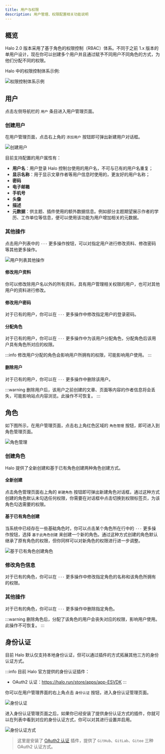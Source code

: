 ```yaml
---
title: 用户与权限
description: 用户管理、权限配置相关功能说明
---
```


## 概览

Halo 2.0 版本采用了基于角色的权限控制（RBAC）体系。不同于之前 1.x 版本的单用户设计，现在你可以创建多个用户并且通过赋予不同用户不同角色的方式，为他们分配不同的权限。

Halo 中的权限控制体系示例:

![权限控制体系示例](/img/user-guide/user-permission.png)

## 用户

点击左侧导航栏的 `用户` 条目进入用户管理页面。

### 创建用户

在用户管理页面，点击右上角的 `添加用户` 按钮即可弹出新建用户对话框。

![创建用户](/img/user-guide/users/user-setting.png)

目前支持配置的用户属性有：

- **用户名**：用户登录 Halo 控制台使用的用户名，不可与已有的用户名重复；
- **显示名称**：用于显示文章作者等用户信息时使用的，更友好的用户名称；
- **密码**
- **电子邮箱**
- **手机号**
- **头像**
- **描述**
- **元数据**：供主题、插件使用的额外数据信息。例如部分主题期望展示作者的学历、工作单位等信息，便可以使用该功能为用户增加相关的元数据。

### 其他操作

点击用户列表中的 `···` 更多操作按钮，可以对指定用户进行修改资料、修改密码等其他更多操作。

![用户列表其他操作](/img/user-guide/users/user-operate.png)

#### 修改用户资料

你可以修改除用户名以外的所有资料，具有用户管理相关权限的用户，也可对其他用户的资料进行修改。

#### 修改用户密码

对于已有的用户，你可以在 `···` 更多操作中修改指定用户的登录密码。

#### 分配角色

对于已有的用户，你可以在 `···` 更多操作中为该用户分配角色，分配角色后该用户具有角色所对应的权限。

:::info
修改用户分配的角色会影响用户所拥有的权限，可能影响用户使用。
:::

#### 删除用户

对于已有的用户，你可以在 `···` 更多操作中删除该用户。

:::warning
删除用户后，该用户之前创建的文章、页面等内容的作者信息将会丢失，可能影响站点内容浏览。此操作不可恢复。
:::

## 角色

如下图所示，在用户管理页面，点击右上角红色区域的 `角色管理` 按钮，即可进入到角色管理页面。

![角色管理](/img/user-guide/users/role-management.png)

### 创建角色

Halo 提供了全新创建和基于已有角色创建两种角色创建方式。

#### 全新创建

点击角色管理页面右上角的 `新建角色` 按钮即可弹出新建角色对话框，通过这种方式创建的角色默认未勾选任何权限，你需要在对话框中点击切换到权限标签页，为该角色勾选需要的权限。

#### 基于已有角色创建

当系统中已经存在一些基础角色时，你可以点击某个角色所在行中的 `···` 更多操作按钮，选择 `基于此角色创建` 来创建一个新的角色。通过这种方式创建的角色默认继承了原有角色的权限，但你同样可以对新角色的权限进行进一步调整。

![基于已有角色创建角色](/img/user-guide/users/role-fork.png)

### 修改角色信息

对于已有的角色，你可以在 `···` 更多操作中修改指定角色的名称和该角色所拥有的权限。

### 其他操作

对于已有的角色，你可以在 `···` 更多操作中删除指定角色。

:::warning
删除角色后，分配了该角色的用户会丧失对应的权限，影响用户使用。此操作不可恢复。
:::

## 身份认证

目前 Halo 默认仅支持本地身份认证，但可以通过插件的方式拓展其他三方的身份认证方式。

:::info
目前 Halo 官方提供的身份认证插件：

- OAuth2 认证：<https://halo.run/store/apps/app-ESVDK>
:::

你可以在用户管理界面的右上角点击 `身份认证` 按钮，进入身份认证管理页面。

![身份认证](/img/user-guide/users/auth-providers-entry.png)

进入身份认证管理页面之后，如果你已经安装了提供身份认证方式的插件，你就可以在列表中看到对应的身份认证方式，你可以对其进行设置并启用。

![身份认证方式](/img/user-guide/users/auth-providers.png)

> 这里是安装了 [OAuth2 认证](https://halo.run/store/apps/app-ESVDK) 插件，提供了 `GitHub`、`GitLab`、`Gitee` 三种 OAuth2 认证方式。
